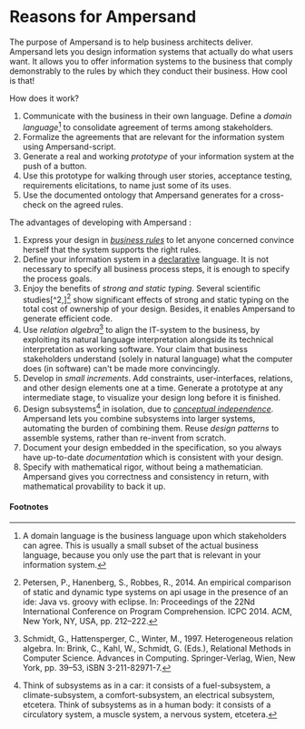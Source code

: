 # Reasons for Ampersand

The purpose of Ampersand is to help business architects deliver. Ampersand lets you design information systems that actually do what users want. It allows you to offer information systems to the business that comply demonstrably to the rules by which they conduct their business.  How cool is that!

How does it work?

1. Communicate with the business in their own language. Define a _domain language_[^1] to consolidate agreement of terms among stakeholders. 
2. Formalize the agreements that are relevant for the information system using Ampersand-script.  
3. Generate a real and working _prototype_ of your information system at the push of a button. 
4. Use this prototype for walking through user stories, acceptance testing, requirements elicitations, to name just some of its uses.
5. Use the documented ontology that Ampersand generates for a cross-check on the agreed rules.

The advantages of developing with Ampersand :

1. Express your design in [_business rules_](http://www.businessrulesgroup.org/brmanifesto/BRManifesto.pdf) to let anyone concerned convince herself that the system supports the right rules.
2. Define your information system in a [declarative](/Conceptual/why-declarative.md) language. It is not necessary to specify all business process steps, it is enough to specify the process goals.
3. Enjoy the benefits of _strong and static typing_. Several scientific studies[^2,][^3] show significant effects of strong and static typing on the total cost of ownership of your design. Besides, it enables Ampersand to generate efficient code.  
4. Use _relation algebra_[^4] to align the IT-system to the business, by exploiting its natural language interpretation alongside its technical interpretation as working software. Your claim that business stakeholders understand \(solely in natural language\) what the computer does \(in software\) can't be made more convincingly.
5. Develop in _small increments_. Add constraints, user-interfaces, relations, and other design elements one at a time. Generate a prototype at any intermediate stage, to visualize your design long before it is finished.  
6. Design subsystems[^5] in isolation, due to [_conceptual independence_](http://dl.acm.org/citation.cfm?id=2946158.2946405). Ampersand lets you combine subsystems into larger systems, automating the burden of combining them.  Reuse _design patterns_ to assemble systems, rather than re-invent from scratch. 
7. Document your design embedded in the specification, so you always have up-to-date _documentation_ which is consistent with your design.
8. Specify with mathematical rigor, without being a mathematician. Ampersand gives you correctness and consistency in return, with mathematical provability to back it up.

#### Footnotes

[^1]: A domain language is the business language upon which stakeholders can agree. This is usually a small subset of the actual business language, because you only use the part that is relevant in your information system.

[^2]: Hanenberg, S., Kleinschmager, S., Robbes, R., Tanter, E., Stefik, A., 2014. An empirical study on the impact of static typing on software maintainability. Empirical Software Engineering 19 \(5\), 1335–1382.

[^3]: Petersen, P., Hanenberg, S., Robbes, R., 2014. An empirical comparison of static and dynamic type systems on api usage in the presence of an ide: Java vs. groovy with eclipse. In: Proceedings of the 22Nd International Conference on Program Comprehension. ICPC 2014. ACM, New York, NY, USA, pp. 212–222.

[^4]: Schmidt, G., Hattensperger, C., Winter, M., 1997. Heterogeneous relation algebra. In: Brink, C., Kahl, W., Schmidt, G. \(Eds.\), Relational Methods in Computer Science. Advances in Computing. Springer-Verlag, Wien, New York, pp. 39–53, iSBN 3-211-82971-7.

[^5]: Think of subsystems as in a car: it consists of a fuel-subsystem, a climate-subsystem, a comfort-subsystem, an electrical subsystem, etcetera. Think of subsystems as in a human body: it consists of a circulatory system, a muscle system, a nervous system, etcetera.

